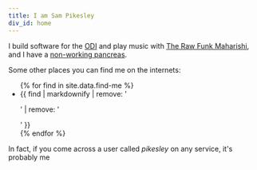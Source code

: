 ```yaml
---
title: I am Sam Pikesley
div_id: home
---
```


I build software for the [ODI](http://theodi.org/team/sam-pikesley) and play music with [The Raw Funk Maharishi](http://rawfunkmaharishi.uk), and I have a [non-working pancreas](http://www.diabetes.org.uk/Guide-to-diabetes/What-is-diabetes/What-is-Type-1-diabetes/).

Some other places you can find me on the internets:

<ul id='find-me'>
{% for find in site.data.find-me %}
  <li>{{ find | markdownify | remove: '<p>' | remove: '</p>' }}</li>
{% endfor %}
</ul>

In fact, if you come across a user called _pikesley_ on any service, it's probably me

<script>
{% include list-splitter.html primary-list = 'find-me' %}
</script>

